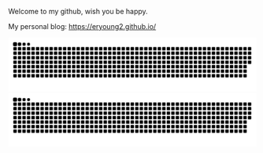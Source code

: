 Welcome to my github, wish you be happy.
	
	

My personal blog: https://eryoung2.github.io/

![亮色](https://raw.githubusercontent.com/Eryoung2/Eryoung2/output/github-contribution-grid-snake.svg) 
![暗色](https://raw.githubusercontent.com/Eryoung2/Eryoung2/output/github-contribution-grid-snake-dark.svg) 
